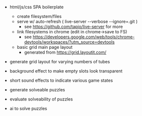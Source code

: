 
- html/js/css SPA boilerplate
  - create filesystem/files
  - serve w/ auto-refresh ( live-server --verbose --ignore=.git )
    - see https://github.com/tapio/live-server for more
  - link filesystems in chrome (edit in chrome->save to FS)
    - see https://developers.google.com/web/tools/chrome-devtools/workspaces/?utm_source=devtools
  - basic grid main page layout
    - generated from https://grid.layoutit.com/


- generate grid layout for varying numbers of tubes
- background effect to make empty slots look transparent
- short sound effects to indicate various game states

- generate solveable puzzles
- evaluate solveability of puzzles
- ai to solve puzzles
